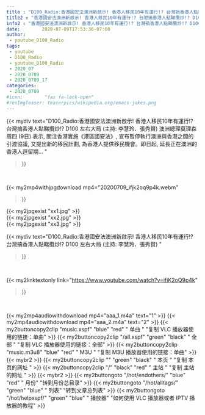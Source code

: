 ```yaml
---
title : "D100_Radio:香港國安法澳洲新啟示! 香港人移民10年有運行!? 台灣搞香港人點睇攬炒!? D100 左右大局 (主持: 李慧玲、張秀賢) "
title2 : "香港國安法澳洲新啟示! 香港人移民10年有運行!? 台灣搞香港人點睇攬炒!? D100 左右大局 (主持: 李慧玲、張秀賢) "
info2 : "香港國安法澳洲新啟示! 香港人移民10年有運行!? 台灣搞香港人點睇攬炒!? D100 左右大局 (主持: 李慧玲、張秀賢) 澳洲總理莫理森周四 (9日) 表示, 關注香港實施《港區國安法》, 宣布暫停執行澳洲與香港之間的引渡協議, 又提出新的移民計劃, 為香港人提供移民機會。即日起, 延長正在澳洲的香港人逗留期... "
date:        2020-07-09T17:53:36-07:00
author:
 - youtube_D100_Radio
tags:
 - youtube
 - D100_Radio
 - youtube_D100_Radio
 - 2020_07
 - 2020_0709
 - 2020_0709_17
categories:
 - 2020_0709
#icon:        "fas fa-lock-open"
#resImgTeaser: teaserpics/wikipedia.org/emacs-jokes.png
---
```


{{< mydiv text="D100_Radio:香港國安法澳洲新啟示! 香港人移民10年有運行!? 台灣搞香港人點睇攬炒!? D100 左右大局 (主持: 李慧玲、張秀賢) 澳洲總理莫理森周四 (9日) 表示, 關注香港實施《港區國安法》, 宣布暫停執行澳洲與香港之間的引渡協議, 又提出新的移民計劃, 為香港人提供移民機會。即日起, 延長正在澳洲的香港人逗留期... "
>}}
<br>


{{< my2mp4withjpgdownload mp4="20200709_ifjk2oq9p4k.webm"
>}}

{{< my2jpgexist "xx1.jpg" >}}<br>
{{< my2jpgexist "xx2.jpg" >}}<br>
{{< my2jpgexist "xx3.jpg" >}}<br>



{{< mydiv text="D100_Radio:香港國安法澳洲新啟示! 香港人移民10年有運行!? 台灣搞香港人點睇攬炒!? D100 左右大局 (主持: 李慧玲、張秀賢) "
>}}
<br>

{{< my2linktextonly link="https://www.youtube.com/watch?v=ifjK2oQ9p4k"
>}}


<br>

{{< my2mp4audiowithdownload mp4="aaa_1.m4a"    text="1" >}}
{{< my2mp4audiowithdownload mp4="aaa_2.m4a"    text="2" >}}
{{< my2buttoncopy2clip "music.xspf"        "blue"   "red"    " 单曲 "  "复制 VLC 播放器使用的链接：单曲" >}} {{< my2buttoncopy2clip "/all.xspf"         "green"  "black"  " 全部 "  "复制 VLC 播放器使用的链接：全部" >}} {{< my2buttoncopy2clip "music.m3u8"        "blue"   "red"    " M3U  "    "复制 M3U 播放器使用的链接：单曲" >}} {{< mybr2 >}} {{< my2buttoncopy2clip ""                  "green"  "black"  " 本页 "    "复制 本页的网址 " >}} {{< my2buttoncopy2clip "/"                 "black"  "red"    " 主站 "    "复制 主站的网址 " >}} {{< mybr2 >}} {{< my2buttongoto      "/hot/endothers/"   "blue"   "red"    " 月份"   "转到月份总目录" >}} {{< my2buttongoto      "/hot/alltags/"     "green"  "blue"   " 列表"   "转到文章总列表" >}} {{< my2buttongoto      "/hot/helpxspf/"    "green"  "blue"   " 播放器" "如何使用 VLC 播放器或者 IPTV 播放器的教程" >}} 
